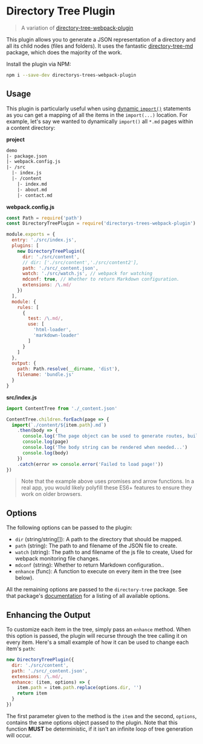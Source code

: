 # Directory Tree Plugin

> A variation of [directory-tree-webpack-plugin](https://github.com/skipjack/directory-tree-webpack-plugin)

This plugin allows you to generate a JSON representation of a directory and all
its child nodes (files and folders). It uses the fantastic [directory-tree-md][1]
package, which does the majority of the work.

Install the plugin via NPM:

``` bash
npm i --save-dev directorys-trees-webpack-plugin
```

## Usage

This plugin is particularly useful when using [dynamic `import()`][2] statements
as you can get a mapping of all the items in the `import(...)` location. For example,
let's say we wanted to dynamically `import()` all `*.md` pages within a content 
directory:

__project__

``` diff
demo
|- package.json
|- webpack.config.js
|- /src
  |- index.js
  |- /content
    |- index.md
    |- about.md
    |- contact.md
```

__webpack.config.js__

``` js
const Path = require('path')
const DirectoryTreePlugin = require('directorys-trees-webpack-plugin')

module.exports = {
  entry: './src/index.js',
  plugins: [
    new DirectoryTreePlugin({
      dir: './src/content',
      // dir: ['./src/content','./src/content2'],
      path: './src/_content.json',
      watch: './src/watch.js', // webpack for watching
      mdconf: true, // Whether to return Markdown configuration.
      extensions: /\.md/
    })
  ],
  module: {
    rules: [
      {
        test: /\.md/,
        use: [
          'html-loader',
          'markdown-loader'
        ]
      }
    ]
  },
  output: {
    path: Path.resolve(__dirname, 'dist'),
    filename: 'bundle.js'
  }
}
```

__src/index.js__

``` js
import ContentTree from './_content.json'

ContentTree.children.forEach(page => {
  import(`./content/${item.path}.md`)
    .then(body => {
      console.log('The page object can be used to generate routes, build navigations, and more...')
      console.log(page)
      console.log('The body string can be rendered when needed...')
      console.log(body)
    })
    .catch(error => console.error('Failed to load page!'))
})
```

> Note that the example above uses promises and arrow functions. In a real app, you
> would likely polyfill these ES6+ features to ensure they work on older browsers.


## Options

The following options can be passed to the plugin:

- `dir` (string/string[]): A path to the directory that should be mapped.
- `path` (string): The path to and filename of the JSON file to create.
- `watch` (string): The path to and filename of the js file to create, Used for webpack monitoring file changes.
- `mdconf` (string): Whether to return Markdown configuration..
- `enhance` (func): A function to execute on every item in the tree (see below).

All the remaining options are passed to the `directory-tree` package. See that
package's [documentation][1] for a listing of all available options.


## Enhancing the Output

To customize each item in the tree, simply pass an `enhance` method. When this
option is passed, the plugin will recurse through the tree calling it on every
item. Here's a small example of how it can be used to change each item's `path`:

``` js
new DirectoryTreePlugin({
  dir: './src/content',
  path: './src/_content.json',
  extensions: /\.md/,
  enhance: (item, options) => {
    item.path = item.path.replace(options.dir, '')
    return item
  }
})
```

The first parameter given to the method is the `item` and the second, `options`,
contains the same options object passed to the plugin. Note that this function
__MUST__ be deterministic, if it isn't an infinite loop of tree generation will
occur.


[1]: https://github.com/uiw-react/node-directory-tree-md
[2]: https://webpack.js.org/api/module-methods/#import-